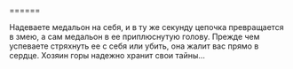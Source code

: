 ======

Надеваете медальон на себя, и в ту же секунду цепочка превращается в змею, а сам медальон в ее приплюснутую голову. Прежде чем успеваете стряхнуть ее с себя или убить, она жалит вас прямо в сердце. Хозяин горы надежно хранит свои тайны...

